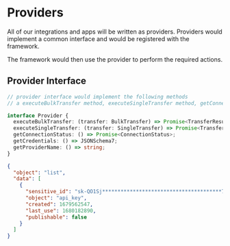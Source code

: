 # Providers

All of our integrations and apps will be written as providers. Providers would implement a common interface and would be registered with the framework.

The framework would then use the provider to perform the required actions.

## Provider Interface

```ts
// provider interface would implement the following methods
// a executeBulkTransfer method, executeSingleTransfer method, getConnectionStatus method, getCredentials Method where credentials are JSONSchema7 compliant and a getProviderName method

interface Provider {
  executeBulkTransfer: (transfer: BulkTransfer) => Promise<TransferResult>;
  executeSingleTransfer: (transfer: SingleTransfer) => Promise<TransferResult>;
  getConnectionStatus: () => Promise<ConnectionStatus>;
  getCredentials: () => JSONSchema7;
  getProviderName: () => string;
}
```

```json
{
  "object": "list",
  "data": [
    {
      "sensitive_id": "sk-QO1Sj***************************************72wF",
      "object": "api_key",
      "created": 1679562547,
      "last_use": 1680182890,
      "publishable": false
    }
  ]
}
```
